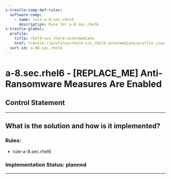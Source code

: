 ```yaml
---
x-trestle-comp-def-rules:
  software-comp:
    - name: rule-a-8.sec.rhel6
      description: Rule for a-8.sec.rhel6
x-trestle-global:
  profile:
    title: rhel9-ccn_rhel9-intermediate
    href: trestle://profiles/rhel9-ccn_rhel9-intermediate/profile.json
  sort-id: a-08.sec.rhel6
---
```


# a-8.sec.rhel6 - \[REPLACE_ME\] Anti-Ransomware Measures Are Enabled

## Control Statement

______________________________________________________________________

## What is the solution and how is it implemented?

<!-- For implementation status enter one of: implemented, partial, planned, alternative, not-applicable -->

<!-- Note that the list of rules under ### Rules: is read-only and changes will not be captured after assembly to JSON -->

<!-- Add control implementation description here for control: a-8.sec.rhel6 -->

### Rules:

  - rule-a-8.sec.rhel6

### Implementation Status: planned

______________________________________________________________________
